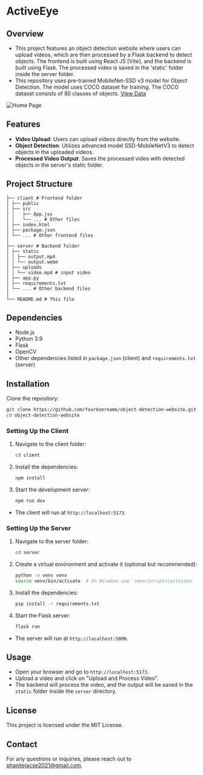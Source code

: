 # ActiveEye

## Overview

* This project features an object detection website where users can upload videos, which are then processed by a Flask backend to detect objects. The frontend is built using React JS [Vite], and the backend is built using Flask. The processed video is saved in the 'static' folder inside the server folder.
* This repository uses pre-trained MobileNet-SSD v3 model for Object Detection. The model uses COCO dataset for training. The COCO dataset consists of 80 classes of objects. [View Data](https://github.com/pjreddie/darknet/blob/master/data/coco.names)

![Home Page](https://github.com/PhaniTejaPMSS/activeeye-object-detector/assets/109794469/2521c407-7aa1-427a-9139-3fc7fb431377)

## Features

- **Video Upload**: Users can upload videos directly from the website.
- **Object Detection**: Utilizes advanced model SSD-MobileNetV3 to detect objects in the uploaded videos.
- **Processed Video Output**: Saves the processed video with detected objects in the server's static folder.

## Project Structure
```
├── client # Frontend folder
│ ├── public
│ ├── src
│ │   ├── App.jsx
│ │   └── ... # Other files
│ ├── index.html
│ ├── package.json
│ └── ... # Other frontend files
│
├── server # Backend folder
│ ├── static
│ │ ├── output.mp4
│ │ └── output.webm
│ ├── uploads
│ │ └── video.mp4 # input video
│ ├── app.py
│ ├── requirements.txt
│ └── ... # Other backend files
│
└── README.md # This file
```

## Dependencies

- Node.js
- Python 3.9
- Flask
- OpenCV
- Other dependencies listed in `package.json` (client) and `requirements.txt` (server)

## Installation

Clone the repository:
   ```bash
   git clone https://github.com/YourUsername/object-detection-website.git
   cd object-detection-website
   ```

### Setting Up the Client
1. Navigate to the client folder:

    ```bash
    cd client
    ```

2. Install the dependencies:

    ```bash
    npm install
    ```

3. Start the development server:

    ```bash
    npm run dev
    ```

* The client will run at `http://localhost:5173`.

### Setting Up the Server
1. Navigate to the server folder:

    ```bash
    cd server
    ```

2. Create a virtual environment and activate it (optional but recommended):

    ```bash
    python -m venv venv
    source venv/bin/activate  # On Windows use `venv\Scripts\activate`
    ```

3. Install the dependencies:

    ```bash
    pip install -r requirements.txt
    ```

4. Start the Flask server:

    ```bash
    flask run
    ```

* The server will run at `http://localhost:5000`.

## Usage

* Open your browser and go to `http://localhost:5173`.
* Upload a video and click on "Upload and Process Video".
* The backend will process the video, and the output will be saved in the `static` folder inside the `server` directory.

## License
This project is licensed under the MIT License.

## Contact
For any questions or inquiries, please reach out to phanitejacse2021@gmail.com.

